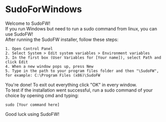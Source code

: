 # SudoForWindows
Welcome to SudoFW!\
If you run Windows but need to run a sudo command from linux, you can use SudoFW!\
After running the SudoFW installer, follow these steps:
```
1. Open Control Panel
2. Select System > Edit system variables > Environment variables
3. In the first box (User Variables for [Your name]), select Path and click Edit
4. When a new window pops up, press New
5. Type in the path to your program files folder and then "\SudoFW", for example: C:\Program Files (x86)\SudoFW
```
You're done! To exit out everything click "OK" in every window.\
To test if the installation went successful, run a sudo command of your choice by opening cmd and typing:
```
sudo [Your command here]
```
Good luck using SudoFW!
